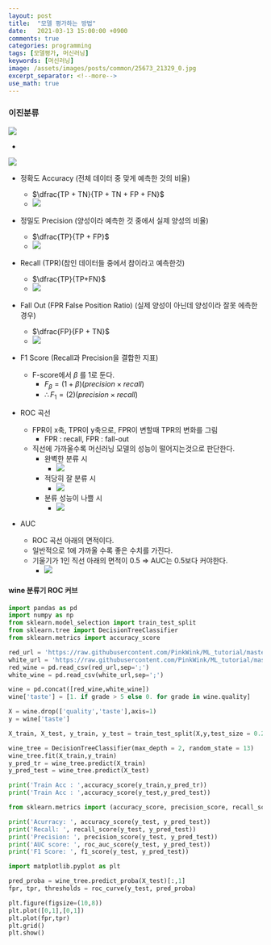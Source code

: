 ```yaml
---
layout: post
title:  "모델 평가하는 방법"
date:   2021-03-13 15:00:00 +0900
comments: true
categories: programming
tags: [모델평가, 머신러닝]
keywords: [머신러닝]
image: /assets/images/posts/common/25673_21329_0.jpg
excerpt_separator: <!--more-->
use_math: true
---
```


### 이진분류


![](https://i.imgur.com/Br7Hc8g.png)

- 
![](https://i.imgur.com/qft6Hs1.png)

- 정확도 Accuracy (전체 데이터 중 맞게 예측한 것의 비율)
	- $\dfrac{TP + TN}{TP + TN + FP + FN}$
	- ![](https://i.imgur.com/HC7uFwU.png)

- 정밀도 Precision (양성이라 예측한 것 중에서 실제 양성의 비율)
	- $\dfrac{TP}{TP + FP}$
	- ![](https://i.imgur.com/rceWq5b.png)

- Recall (TPR)(참인 데이터들 중에서 참이라고 예측한것)
	- $\dfrac{TP}{TP+FN}$
	- ![](https://i.imgur.com/3N0aELf.png)

- Fall Out (FPR False Position Ratio) (실제 양성이 아닌데 양성이라 잘못 에측한 경우)
	- $\dfrac{FP}{FP + TN}$
	- ![](https://i.imgur.com/75lQTC1.png)
- F1 Score (Recall과 Precision을 결합한 지표)
	- F-score에서 $\beta$ 를 1로 둔다.
		- $F_\beta = (1+\beta)(precision \times recall)$ 
		- $\therefore F_1 = (2)(precision \times recall)$ 
- ROC  곡선
	- FPR이 x축, TPR이 y축으로, FPR이 변할때 TPR의 변화를 그림
		- FPR : recall, FPR : fall-out
	- 직선에 가까울수록 머신러닝 모델의 성능이 떨어지는것으로 판단한다.
		- 완벽한 분류 시
			- ![](https://i.imgur.com/Yfy1ddz.png)
		- 적당히 잘 분류 시
			- ![](https://i.imgur.com/O8ypt0S.png)
		- 분류 성능이 나쁠 시
			- ![](https://i.imgur.com/5t2qMGq.png)
- AUC
	- ROC 곡선 아래의 면적이다.
	- 일반적으로 1에 가까울 수록 좋은 수치를 가진다.
	- 기울기가 1인 직선 아래의 면적이 0.5 ⇒ AUC는 0.5보다 커야한다.
		- ![](https://i.imgur.com/G959pnW.png)

#### wine 분류기 ROC 커브

<!--more-->
```python
import pandas as pd
import numpy as np
from sklearn.model_selection import train_test_split
from sklearn.tree import DecisionTreeClassifier
from sklearn.metrics import accuracy_score

red_url = 'https://raw.githubusercontent.com/PinkWink/ML_tutorial/master/dataset/winequality-red.csv'
white_url = 'https://raw.githubusercontent.com/PinkWink/ML_tutorial/master/dataset/winequality-white.csv'
red_wine = pd.read_csv(red_url,sep=';')
white_wine = pd.read_csv(white_url,sep=';')

wine = pd.concat([red_wine,white_wine])
wine['taste'] = [1. if grade > 5 else 0. for grade in wine.quality]

X = wine.drop(['quality','taste'],axis=1)
y = wine['taste']

X_train, X_test, y_train, y_test = train_test_split(X,y,test_size = 0.2, random_state=13)

wine_tree = DecisionTreeClassifier(max_depth = 2, random_state = 13)
wine_tree.fit(X_train,y_train)
y_pred_tr = wine_tree.predict(X_train)
y_pred_test = wine_tree.predict(X_test)

print('Train Acc : ',accuracy_score(y_train,y_pred_tr))
print('Train Acc : ',accuracy_score(y_test,y_pred_test))

from sklearn.metrics import (accuracy_score, precision_score, recall_score, f1_score, roc_auc_score, roc_curve)

print('Acurracy: ', accuracy_score(y_test, y_pred_test))
print('Recall: ', recall_score(y_test, y_pred_test))
print('Precision: ', precision_score(y_test, y_pred_test))
print('AUC score: ', roc_auc_score(y_test, y_pred_test))
print('F1 Score: ', f1_score(y_test, y_pred_test))

import matplotlib.pyplot as plt

pred_proba = wine_tree.predict_proba(X_test)[:,1]
fpr, tpr, thresholds = roc_curve(y_test, pred_proba)

plt.figure(figsize=(10,8))
plt.plot([0,1],[0,1])
plt.plot(fpr,tpr)
plt.grid()
plt.show()
```
